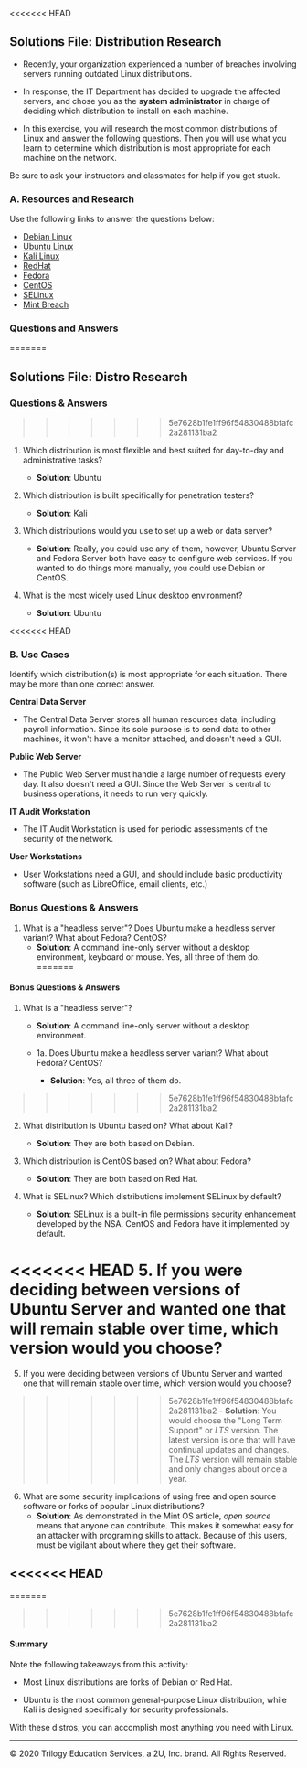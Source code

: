 <<<<<<< HEAD
##  Solutions File: Distribution Research

- Recently, your organization experienced a number of breaches involving servers running outdated Linux distributions.

- In response, the IT Department has decided to upgrade the affected servers, and chose you as the **system administrator** in charge of deciding which distribution to install on each machine.

- In this exercise, you will research the most common distributions of Linux and answer the following questions. Then you will use what you learn to determine which distribution is most appropriate for each machine on the network.

Be sure to ask your instructors and classmates for help if you get stuck.


### A. Resources and Research
Use the following links to answer the questions below:

- [Debian Linux](https://www.debian.org/intro/about)
- [Ubuntu Linux](https://www.ubuntu.com/download)
- [Kali Linux](https://www.kali.org/about-us/)
- [RedHat](https://www.redhat.com/en/technologies)
- [Fedora](https://getfedora.org/)
- [CentOS](https://www.centos.org/about/)
- [SELinux](https://selinuxproject.org/page/Main_Page)
- [Mint Breach](https://www.techrepublic.com/article/why-the-linux-mint-hack-is-an-indicator-of-a-larger-problem/)

### Questions and Answers
=======
## Solutions File: Distro Research

### Questions & Answers
>>>>>>> 5e7628b1fe1ff96f54830488bfafc2a281131ba2

1. Which distribution is most flexible and best suited for day-to-day and administrative tasks?
    - **Solution**: Ubuntu

2. Which distribution is built specifically for penetration testers?
    - **Solution**: Kali

3. Which distributions would you use to set up a web or data server?
    - **Solution**: Really, you could use any of them, however, Ubuntu Server and Fedora Server both have easy to configure web services. If you wanted to do things more manually, you could use Debian or CentOS.

4. What is the most widely used Linux desktop environment?
    - **Solution**: Ubuntu
    
<<<<<<< HEAD

### B. Use Cases

Identify which distribution(s) is most appropriate for each situation. There may be more than one correct answer.

**Central Data Server**

- The Central Data Server stores all human resources data, including payroll information. Since its sole purpose is to send data to other machines, it won't have a monitor attached, and doesn't need a GUI.

**Public Web Server**

- The Public Web Server must handle a large number of requests every day. It also doesn't need a GUI. Since the Web Server is central to business operations, it needs to run very quickly.

**IT Audit Workstation**

- The IT Audit Workstation is used for periodic assessments of the security of the network.

**User Workstations**

- User Workstations need a GUI, and should include basic productivity software (such as LibreOffice, email clients, etc.)

### Bonus Questions & Answers

1. What is a "headless server"? Does Ubuntu make a headless server variant? What about Fedora? CentOS?
    - **Solution**: A command line-only server without a desktop environment, keyboard or mouse.  Yes, all three of them do.
=======
#### Bonus Questions & Answers

1. What is a "headless server"?
    - **Solution**: A command line-only server without a desktop environment.

    -  1a. Does Ubuntu make a headless server variant? What about Fedora? CentOS?
         - **Solution**: Yes, all three of them do.
>>>>>>> 5e7628b1fe1ff96f54830488bfafc2a281131ba2

2. What distribution is Ubuntu based on? What about Kali?
    - **Solution**: They are both based on Debian.

3. Which distribution is CentOS based on? What about Fedora?
    - **Solution**: They are both based on Red Hat.

4. What is SELinux? Which distributions implement SELinux by default?  
    - **Solution**: SELinux is a built-in file permissions security enhancement developed by the NSA. CentOS and Fedora have it implemented by default.

<<<<<<< HEAD
5. If you were deciding between versions of Ubuntu Server and wanted one that will remain stable over time, which version would you choose?
=======
5. If you were deciding between versions of Ubuntu Server and wanted one  that will remain stable over time, which version would you choose?
>>>>>>> 5e7628b1fe1ff96f54830488bfafc2a281131ba2
    - **Solution**: You would choose the "Long Term Support" or _LTS_ version. The latest version is one that will have continual updates and changes. The _LTS_ version will remain stable and only changes about once a year.

6. What are some security implications of using free and open source software or forks of popular Linux distributions?
    - **Solution**: As demonstrated in the Mint OS article, _open source_ means that anyone can contribute. This makes it somewhat easy for an attacker with programing skills to attack. Because of this users, must be vigilant about where they get their software.

<<<<<<< HEAD
-------
=======
>>>>>>> 5e7628b1fe1ff96f54830488bfafc2a281131ba2


#### Summary

Note the following takeaways from this activity:

- Most Linux distributions are forks of Debian or Red Hat.

- Ubuntu is the most common general-purpose Linux distribution, while Kali is designed specifically for security professionals.

With these distros, you can accomplish most anything you need with Linux.


---
© 2020 Trilogy Education Services, a 2U, Inc. brand. All Rights Reserved.

